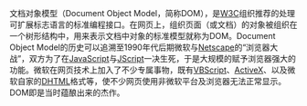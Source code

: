 文档对象模型（Document Object Model，简称DOM），是[W3C](https://baike.baidu.com/item/W3C)组织推荐的处理可扩展标志语言的标准编程接口。在网页上，组织页面（或文档）的对象被组织在一个树形结构中，用来表示文档中对象的标准模型就称为DOM。Document Object Model的历史可以追溯至1990年代后期微软与[Netscape](https://baike.baidu.com/item/Netscape)的“浏览器大战”，双方为了在[JavaScript](https://baike.baidu.com/item/JavaScript)与[JScript](https://baike.baidu.com/item/JScript)一决生死，于是大规模的赋予浏览器强大的功能。微软在网页技术上加入了不少专属事物，既有[VBScript](https://baike.baidu.com/item/VBScript)、[ActiveX](https://baike.baidu.com/item/ActiveX)、以及微软自家的[DHTML](https://baike.baidu.com/item/DHTML)格式等，使不少网页使用非微软平台及浏览器无法正常显示。DOM即是当时蕴酿出来的杰作。

  


